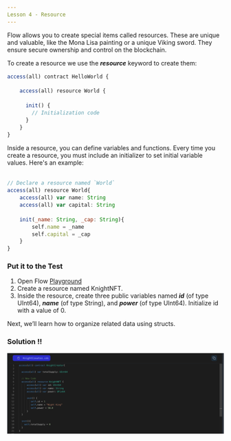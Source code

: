 ```yaml
---
Lesson 4 - Resource
---
```


Flow allows you to create special items called resources. These are unique and valuable, like the Mona Lisa painting or a unique Viking sword. They ensure secure ownership and control on the blockchain.

To create a resource we use the **_resource_** keyword to create them:

```jsx
access(all) contract HelloWorld {

	access(all) resource World {

	  init() {
		// Initialization code
	  }
	}
}

```

Inside a resource, you can define variables and functions. Every time you create a resource, you must include an initializer to set initial variable values. Here's an example:

```jsx

// Declare a resource named `World`
access(all) resource World{
	access(all) var name: String
	access(all) var capital: String

	init(_name: String, _cap: String){
		self.name = _name
		self.capital = _cap
	}
}
```

### Put it to the Test

1. Open Flow [Playground](https://play.flow.com/)
2. Create a resource named KnightNFT.
3. Inside the resource, create three public variables named **_id_** (of type UInt64), **_name_** (of type String), and **_power_** (of type UInt64). Initialize id with a value of 0.

Next, we’ll learn how to organize related data using structs.

### Solution !!

![Alt text](image-2.png)
